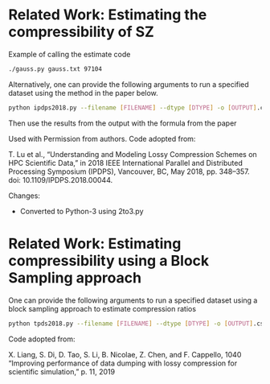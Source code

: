 # Related Work: Estimating the compressibility of SZ

Example of calling the estimate code

```bash
./gauss.py gauss.txt 97104
```

Alternatively, one can provide the following arguments to run a specified dataset using the method in the paper below.
```bash 
python ipdps2018.py --filename [FILENAME] --dtype [DTYPE] -o [OUTPUT].csv -d [DIM0] -d [DIM1] -d [DIM2] 
```

Then use the results from the output with the formula from the paper

Used with Permission from authors.  Code adopted from:

T. Lu et al., “Understanding and Modeling Lossy Compression Schemes on HPC Scientific Data,” in 2018 IEEE International Parallel and Distributed Processing Symposium (IPDPS), Vancouver, BC, May 2018, pp. 348–357. doi: 10.1109/IPDPS.2018.00044.

Changes:

+ Converted to Python-3 using 2to3.py


# Related Work: Estimating compressibility using a Block Sampling approach

One can provide the following arguments to run a specified dataset using a block sampling approach to estimate compression ratios
```bash 
python tpds2018.py --filename [FILENAME] --dtype [DTYPE] -o [OUTPUT].csv -d [DIM0] -d [DIM1] -d [DIM2] 
```

Code adopted from:

X. Liang, S. Di, D. Tao, S. Li, B. Nicolae, Z. Chen, and F. Cappello, 1040 “Improving performance of data dumping with lossy compression for scientific simulation,” p. 11, 2019
